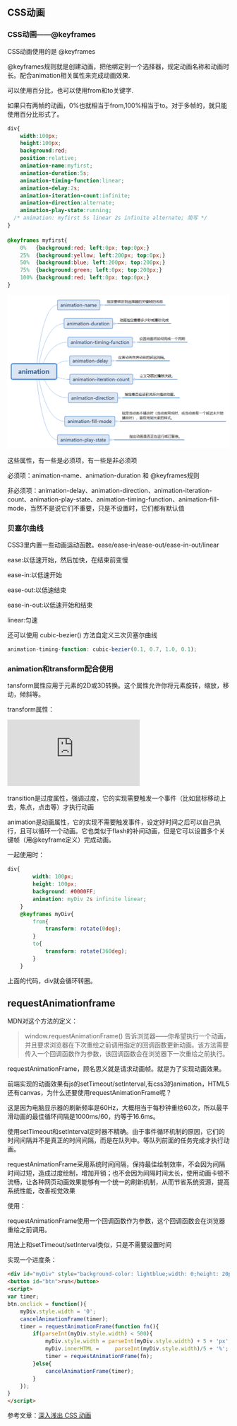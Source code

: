 ## CSS动画

### CSS动画——@keyframes

CSS动画使用的是 @keyframes 

@keyframes规则就是创建动画，把他绑定到一个选择器，规定动画名称和动画时长。配合animation相关属性来完成动画效果.

可以使用百分比，也可以使用from和to关键字.

如果只有两帧的动画，0%也就相当于from,100%相当于to。对于多帧的，就只能使用百分比形式了。

```css
div{
	width:100px;
	height:100px;
	background:red;
	position:relative;
	animation-name:myfirst;
	animation-duration:5s;
	animation-timing-function:linear;
	animation-delay:2s;
	animation-iteration-count:infinite;
	animation-direction:alternate;
	animation-play-state:running;
  /* animation: myfirst 5s linear 2s infinite alternate; 简写 */
}

@keyframes myfirst{
	0%   {background:red; left:0px; top:0px;}
	25%  {background:yellow; left:200px; top:0px;}
	50%  {background:blue; left:200px; top:200px;}
	75%  {background:green; left:0px; top:200px;}
	100% {background:red; left:0px; top:0px;}
}
```

![animation属性](../../media/animation.png)

这些属性，有一些是必须项，有一些是非必须项

必须项：animation-name、animation-duration 和 @keyframes规则

非必须项：animation-delay、animation-direction、animation-iteration-count、animation-play-state、animation-timing-function、animation-fill-mode，当然不是说它们不重要，只是不设置时，它们都有默认值


### 贝塞尔曲线

CSS3里内置一些动画运动函数。ease/ease-in/ease-out/ease-in-out/linear

ease:以低速开始，然后加快，在结束前变慢

ease-in:以低速开始

ease-out:以低速结束

ease-in-out:以低速开始和结束

linear:匀速

还可以使用 cubic-bezier() 方法自定义三次贝塞尔曲线

```js
animation-timing-function: cubic-bezier(0.1, 0.7, 1.0, 0.1);
```

### animation和transform配合使用

tansform属性应用于元素的2D或3D转换。这个属性允许你将元素旋转，缩放，移动，倾斜等。

transform属性：

![transform属性](https://www.runoob.com/cssref/css3-pr-transform.html)

transition是过度属性，强调过度，它的实现需要触发一个事件（比如鼠标移动上去，焦点，点击等）才执行动画

animation是动画属性，它的实现不需要触发事件，设定好时间之后可以自己执行，且可以循环一个动画。它也类似于flash的补间动画，但是它可以设置多个关键帧（用@keyframe定义）完成动画。

一起使用时：

```css
div{
		width: 100px;
		height: 100px;
		background: #0000FF;
		animation: myDiv 2s infinite linear;
	}
	@keyframes myDiv{
		from{
			transform: rotate(0deg);
		}
		to{
			transform: rotate(360deg);
		}
	}
```
上面的代码，div就会循环转圈。

## requestAnimationframe

MDN对这个方法的定义：

>window.requestAnimationFrame() 告诉浏览器——你希望执行一个动画，并且要求浏览器在下次重绘之前调用指定的回调函数更新动画。该方法需要传入一个回调函数作为参数，该回调函数会在浏览器下一次重绘之前执行。

requestAnimationFrame，顾名思义就是请求动画帧。就是为了实现动画效果。

前端实现的动画效果有js的setTimeout/setInterval,有css3的animation，HTML5还有canvas，为什么还要使用requestAnimationFrame呢？

这是因为电脑显示器的刷新频率是60Hz，大概相当于每秒钟重绘60次，所以最平滑动画的最佳循环间隔是1000ms/60，约等于16.6ms。

使用setTimeout和setInterval定时器不精确。由于事件循环机制的原因，它们的时间间隔并不是真正的时间间隔，而是在队列中。等队列前面的任务完成才执行动画。

requestAnimationFrame采用系统时间间隔，保持最佳绘制效率，不会因为间隔时间过短，造成过度绘制，增加开销；也不会因为间隔时间太长，使用动画卡顿不流畅，让各种网页动画效果能够有一个统一的刷新机制，从而节省系统资源，提高系统性能，改善视觉效果

使用：

requestAnimationFrame使用一个回调函数作为参数，这个回调函数会在浏览器重绘之前调用。

用法上和setTimeout/setInterval类似，只是不需要设置时间

实现一个进度条：

```html
<div id="myDiv" style="background-color: lightblue;width: 0;height: 20px;line-height: 20px;">0%</div>
<button id="btn">run</button>
<script>
var timer;
btn.onclick = function(){
    myDiv.style.width = '0';
    cancelAnimationFrame(timer);
    timer = requestAnimationFrame(function fn(){
        if(parseInt(myDiv.style.width) < 500){
            myDiv.style.width = parseInt(myDiv.style.width) + 5 + 'px';
            myDiv.innerHTML =     parseInt(myDiv.style.width)/5 + '%';
            timer = requestAnimationFrame(fn);
        }else{
            cancelAnimationFrame(timer);
        }    
    });
}
</script>
```
参考文章：[深入浅出 CSS 动画](https://juejin.cn/post/7052506940777168927#heading-19)








